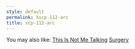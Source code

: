 ```yaml
---
style: default
permalink: Xscp-112-arc
title: scp-112-arc
---
```

You may also like:
[This Is Not Me Talking](http://scp-wiki.net/except-it-is)
[Surgery](http://scp-wiki.net/surgery)